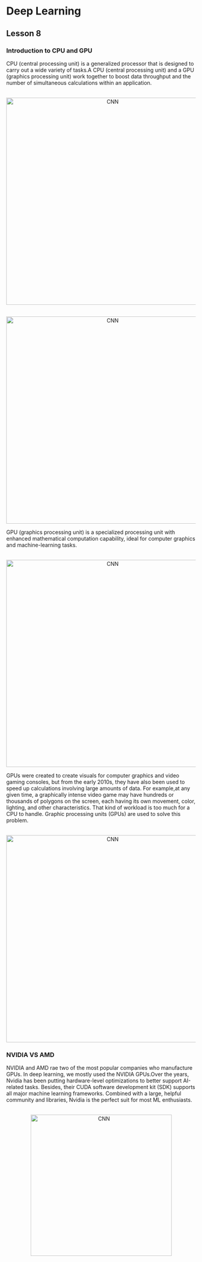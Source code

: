 # Deep Learning
## Lesson 8

<h3>Introduction to CPU and GPU</h3>

CPU (central processing unit) is a generalized processor that is designed to carry out a wide variety of tasks.A CPU (central processing unit) and a GPU (graphics processing unit) work together to boost data throughput and the number of simultaneous calculations
within an application. 

<p align="center">
  <br>
  <img src="https://user-images.githubusercontent.com/45029614/165884838-2e768e9d-9e98-481a-9a5c-d2f07d0900cb.PNG" width="550" title="CNN">
</p>

<p align="center">
  <br>
  <img src="https://user-images.githubusercontent.com/45029614/165885656-269997a0-e222-4142-850b-c1a32d5a0d79.PNG" width="550" title="CNN">
</p>

GPU (graphics processing unit) is a specialized processing unit with enhanced mathematical computation capability, ideal for computer graphics and machine-learning tasks.

<p align="center">
  <br>
  <img src="https://user-images.githubusercontent.com/45029614/165885556-aec3494b-1348-4ab5-bae8-e63478427e77.PNG" width="550" title="CNN">
</p>

GPUs were created to create visuals for computer graphics and 
video gaming consoles, but from the early 2010s, they have also been used to speed up calculations involving large amounts of data.
For example,at any given time, a graphically intense video game may have hundreds or thousands of polygons on the screen, each having its own movement, color, lighting, 
and other characteristics. That kind of workload is too much for a CPU to handle. Graphic processing units (GPUs) are used to solve this problem.

<p align="center">
  <br>
  <img src="https://user-images.githubusercontent.com/45029614/165884891-5273e8a7-daee-4bef-b47c-3b08d617110a.PNG" width="550" title="CNN">
</p>

<h3>NVIDIA VS AMD </h3>

NVIDIA and AMD rae two of the most popular companies who manufacture GPUs. In deep learning, we mostly used the NVIDIA GPUs.Over the years,
Nvidia has been putting hardware-level optimizations to better support AI-related tasks. Besides, their CUDA software development kit (SDK) 
supports all major machine learning frameworks. Combined with a large, helpful community and libraries, Nvidia is the perfect suit for most ML enthusiasts.

<p align="center">
  <br>
  <img src="https://user-images.githubusercontent.com/45029614/165885391-6748b48c-60a8-4b20-a9b6-3c4b506871bd.jpg" width="375" title="CNN">
</p>
